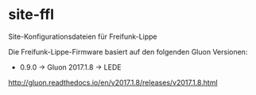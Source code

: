 # site-ffl
Site-Konfigurationsdateien für Freifunk-Lippe

Die Freifunk-Lippe-Firmware basiert auf den folgenden Gluon Versionen:


* 0.9.0 -> Gluon 2017.1.8 -> LEDE

http://gluon.readthedocs.io/en/v2017.1.8/releases/v2017.1.8.html
